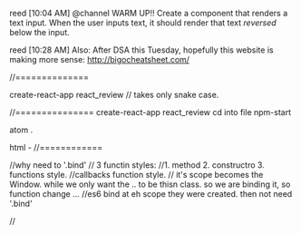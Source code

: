 reed [10:04 AM]
@channel WARM UP!! Create a component that renders a text input. When the user inputs text, it should render that text *reversed* below the input.


reed [10:28 AM]
Also: After DSA this Tuesday, hopefully this website is making more sense: http://bigocheatsheet.com/

//==============

create-react-app react_review
// takes only snake case.

//===============
create-react-app react_review
cd into file
npm-start

atom .

html - <title>Reverse</title>
//============


//why need to '.bind'
// 3 functin styles:
//1. method 2. constructro 3. functions style.
//callbacks function style.
// it's scope becomes the Window. while we only want the .. to be thisn class. so we are binding it, so function change ...
//es6 bind at eh scope they were created. then not need '.bind'






//
